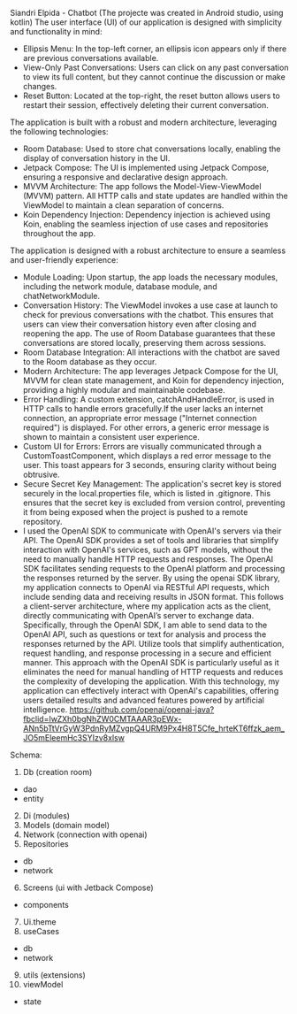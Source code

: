 Siandri Elpida - Chatbot (The projecte was created in Android studio, using kotlin)
The user interface (UI) of our application is designed with simplicity and functionality in mind:
- Ellipsis Menu: In the top-left corner, an ellipsis icon appears only if there are previous conversations available.
- View-Only Past Conversations: Users can click on any past conversation to view its full content, but they cannot continue the discussion or make changes.
- Reset Button: Located at the top-right, the reset button allows users to restart their session, effectively deleting their current conversation.
  
The application is built with a robust and modern architecture, leveraging the following technologies:
- 	Room Database: Used to store chat conversations locally, enabling the display of conversation history in the UI.
- Jetpack Compose: The UI is implemented using Jetpack Compose, ensuring a responsive and declarative design approach.
- MVVM Architecture: The app follows the Model-View-ViewModel (MVVM) pattern. All HTTP calls and state updates are handled within the ViewModel to maintain a clean separation of concerns.
- 	Koin Dependency Injection: Dependency injection is achieved using Koin, enabling the seamless injection of use cases and repositories throughout the app.
 	
The application is designed with a robust architecture to ensure a seamless and user-friendly experience:
- 	Module Loading: Upon startup, the app loads the necessary modules, including the network module, database module, and chatNetworkModule.
- Conversation History: The ViewModel invokes a use case at launch to check for previous conversations with the chatbot. This ensures that users can view their conversation history even after closing and reopening the app. The use of Room Database guarantees that these conversations are stored locally, preserving them across sessions.
- Room Database Integration: All interactions with the chatbot are saved to the Room database as they occur.
- Modern Architecture: The app leverages Jetpack Compose for the UI, MVVM for clean state management, and Koin for dependency injection, providing a highly modular and maintainable codebase.
- Error Handling: A custom extension, catchAndHandleError, is used in HTTP calls to handle errors gracefully.If the user lacks an internet connection, an appropriate error message ("Internet connection required") is displayed. For other errors, a generic error message is shown to maintain a consistent user experience.
- Custom UI for Errors: Errors are visually communicated through a CustomToastComponent, which displays a red error message to the user. This toast appears for 3 seconds, ensuring clarity without being obtrusive.
- Secure Secret Key Management: The application's secret key is stored securely in the local.properties file, which is listed in .gitignore. This ensures that the secret key is excluded from version control, preventing it from being exposed when the project is pushed to a remote repository.
- 	I used the OpenAI SDK to communicate with OpenAI's servers via their API. The OpenAI SDK provides a set of tools and libraries that simplify interaction with OpenAI's services, such as GPT models, without the need to manually handle HTTP requests and responses. The OpenAI SDK facilitates sending requests to the OpenAI platform and processing the responses returned by the server. By using the openai SDK library, my application connects to OpenAI via RESTful API requests, which include sending data and receiving results in JSON format. This follows a client-server architecture, where my application acts as the client, directly communicating with OpenAI’s server to exchange data. Specifically, through the OpenAI SDK, I am able to send data to the OpenAI API, such as questions or text for analysis and process the responses returned by the API. Utilize tools that simplify authentication, request handling, and response processing in a secure and efficient manner. This approach with the OpenAI SDK is particularly useful as it eliminates the need for manual handling of HTTP requests and reduces the complexity of developing the application. With this technology, my application can effectively interact with OpenAI's capabilities, offering users detailed results and advanced features powered by artificial intelligence. https://github.com/openai/openai-java?fbclid=IwZXh0bgNhZW0CMTAAAR3pEWx-ANn5bTtVrGyW3PdnRyMZvgpQ4URM9Px4H8T5Cfe_hrteKT6ffzk_aem_JO5mEleemHc3SYIzv8xlsw 

Schema:

1. Db (creation room)
- 	dao
- 	entity
2. Di (modules)
3. Models (domain model)
4. Network (connection with openai)
5. Repositories
-  db
-  network
6. Screens (ui with Jetback Compose)
-  components
7. Ui.theme
8. useCases
- db
- network
9. utils (extensions)
10. viewModel
-  state
